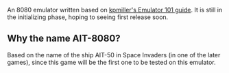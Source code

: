 An 8080 emulator written based on [kpmiller's Emulator 101 guide](http://emulator101.com/). It is still in the initializing phase, hoping to seeing first release soon.

## Why the name AIT-8080?

Based on the name of the ship AIT-50 in Space Invaders (in one of the later games), since this game will be the first one to be tested on this emulator.
